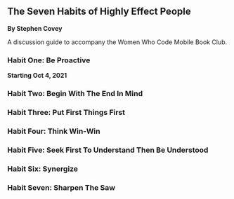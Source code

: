 ## The Seven Habits of Highly Effect People  
**By Stephen Covey**   

A discussion guide to accompany the Women Who Code Mobile Book Club.

### Habit One: Be Proactive
**Starting Oct 4, 2021**

### Habit Two: Begin With The End In Mind

### Habit Three: Put First Things First

### Habit Four: Think Win-Win

### Habit Five: Seek First To Understand Then Be Understood

### Habit Six: Synergize

### Habit Seven: Sharpen The Saw

